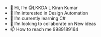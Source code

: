 - 👋 Hi, I’m @LKKDA L Kiran Kumar
- 👀 I’m interested in Design Automation
- 🌱 I’m currently learning C#
- 💞️ I’m looking to collaborate on New ideas
- 📫 How to reach me 9989189164

<!---
LKKDA/LKKDA is a ✨ special ✨ repository because its `README.md` (this file) appears on your GitHub profile.
You can click the Preview link to take a look at your changes.
--->
